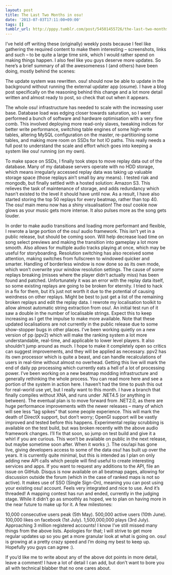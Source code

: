 ```yaml
---
layout: post
title: The Last Two Months in osu!
date: '2013-07-03T17:11:00+09:00'
tags: []
tumblr_url: http://pppy.tumblr.com/post/54501455726/the-last-two-months-in-osu
---
```

I’ve held off writing these (originally) weekly posts because I feel like gathering the required content to make them interesting – screenshots, links and such – to be quite a large time sink, which I would rather spend on making things happen. I also feel like you guys deserve more updates. So here’s a brief summary of all the awesomeness I (and others) have been doing, mostly behind the scenes:

The update system was rewritten. osu! should now be able to update in the background without running the external updater app (osume). I have a blog post specifically on the reasoning behind this change and a lot more detail written and almost ready to post, so check that out when it appears.


The whole osu! infrastructure has needed to scale with the increasing user base. Database load was edging closer towards saturation, so I went performed a bunch of software and hardware optimisation with a very fine comb. This involved deploying more read-only slaves, tweaking indices for better write performance, switching table engines of some high-write tables, altering MySQL configuration on the master, re-partitioning some tables, and making more room on SSDs for hot IO paths. This really needs a full post to understand the scale and effort which goes into keeping a system like osu! running (on my own).


To make space on SSDs, I finally took steps to move replay data out of the database. Many of my database servers operate with no HDD storage, which means irregularly accessed replay data was taking up valuable storage space (those replays ain’t small by any means). I tested riak and mongodb, but finally settled with a hosted solution: Amazon S3. This relieves the task of maintenance of storage, and adds redundancy which hasn’t existed to the level it should have until now. As a result, I have also started storing the top 50 replays for every beatmap, rather than top 40.
The osu! main menu now has a shiny visualisation! The osu! cookie now glows as your music gets more intense. It also pulses more as the song gets louder.


In order to make audio transitions and loading more performant and flexible, I rewrote a large portion of the osu! audio framework. This isn’t yet in a public release, but should be coming soon. Will help decrease load time on song select previews and making the transition into gameplay a lot more smooth. Also allows for multiple audio tracks playing at once, which may be useful for storyboarding.
Resolution switching has also received some attention, making switches from fullscreen to windowed quicker and smarter. Handling of borderless window is now done so as its own mode, which won’t overwrite your window resolution settings.
The cause of some replays breaking (misses where the player didn’t actually miss) has been found and patched. Unfortunately it was an error with the replay data itself, so some existing replays are going to be broken for eternity. I tried to hack in a fix for them, but it’s just not worth it due to the potential of causing weirdness on other replays. Might be best to just get a list of the remaining broken replays and edit the replay data.
I rewrote my localisation toolkit to allow almost automatic string extraction from osu!. An initial test run of it saw a double in the number of localisable strings. Expect this to keep increasing as I get the impulse to make more available. Note that these updated localisations are not currently in the public release due to some show-stopper bugs in other places.
I’ve been working quietly on a new version of pp (ppv2) which will make the ranking system a lot more understandable, real-time, and applicable to lower level players. It also shouldn’t jump around as much. I hope to make it completely open so critics can suggest improvements, and they will be applied as necessary. ppv2 has its own processor which is quite a beast, and can handle recalculations of users in real-time without almost no overhead. Getting this live will mark the end of daily pp processing which currently eats a hell of a lot of processing power.
I’ve been working on a new beatmap modding infrastructure and generally rethinking the whole process. You can read more here and see a portion of the system in action here. I haven’t had the time to push this out for real-world use yet, but I really want to this month.
I have a branch that finally compiles without XNA, and runs under .NET4.5 (or anything in between). The eventual plan is to move forward from .NET2.0, as there are huge performance improvements with the newer releases – many of which will see less “lag spikes” that some people experience. This will mark the death of DirectX support, but don’t worry; OpenGl support will be vastly improved and tested before this happens.
Experimental replay scrubbing is available on the test build, but was broken recently with the above audio framework changes. I’ll fix that soon, so jump on test build and give it a whirl if you are curious. This won’t be available on public in the next release, but maybe sometime soon after. When it works ;).
The osu!api has gone live, giving developers access to some of the data osu! has built up over the years. It is currently quite minimal, but this is intended as I plan on only adding new API calls which people will find useful to create interesting services and apps. If you want to request any additions to the API, file an issue on GitHub.
Disqus is now available on all beatmap pages, allowing for discussion outside the forum (which in the case of ranked maps is not so active). It makes use of SSO (Single Sign-On), meaning you can post using your existing osu! account. Feels very integrated and nice to use. And it’s threaded!
A mapping contest has run and ended, currently in the judging stage. While it didn’t go as smoothly as hoped, we to plan on having more in the near future to make up for it.
A few milestones:

10,000 consecutive users peak (5th May).
500,000 active users (10th June).
100,000 likes on facebook (1st July).
1,500,000,000 plays (3rd July).
Approaching 3 million registered accounts!
I know I’ve still missed many things from the above lists. Apologies for that; I will strive to get more regular updates up so you get a more granular look at what is going on. osu! is growing at a pretty crazy speed and I’m doing my best to keep up. Hopefully you guys can agree :).

If you’d like me to write about any of the above dot points in more detail, leave a comment! I have a lot of detail I can add, but don’t want to bore you all with technical blabber that no one cares about.
